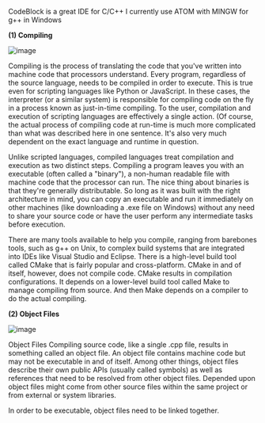 CodeBlock is a great IDE for C/C++
I currently use ATOM with MINGW for g++ in Windows

**(1) Compiling**

![image](https://user-images.githubusercontent.com/71806917/112815839-5cbc2a00-909e-11eb-90c7-9e44615fa075.png)

Compiling is the process of translating the code that you've written into machine code that processors understand. Every program, regardless of the source language, needs to be compiled in order to execute. This is true even for scripting languages like Python or JavaScript. 
In these cases, the interpreter (or a similar system) is responsible for compiling code on the fly in a process known as just-in-time compiling. To the user, compilation and execution of scripting languages are effectively a single action. (Of course, the actual process of compiling code at run-time is much more complicated than what was described here in one sentence. It's also very much dependent on the exact language and runtime in question.

Unlike scripted languages, compiled languages treat compilation and execution as two distinct steps. Compiling a program leaves you with an executable (often called a "binary"), a non-human readable file with machine code that the processor can run.
The nice thing about binaries is that they're generally distributable. So long as it was built with the right architecture in mind, you can copy an executable and run it immediately on other machines (like downloading a .exe file on Windows) without any need to share your source code or have the user perform any intermediate tasks before execution.

There are many tools available to help you compile, ranging from barebones tools, such as g++ on Unix, to complex build systems that are integrated into IDEs like Visual Studio and Eclipse.
There is a high-level build tool called CMake that is fairly popular and cross-platform. CMake in and of itself, however, does not compile code. CMake results in compilation configurations. It depends on a lower-level build tool called Make to manage compiling from source. And then Make depends on a compiler to do the actual compiling.

**(2) Object Files**

![image](https://user-images.githubusercontent.com/71806917/112816581-2f23b080-909f-11eb-9b42-dc6df3db1712.png)

Object Files
Compiling source code, like a single .cpp file, results in something called an object file. An object file contains machine code but may not be executable in and of itself. Among other things, object files describe their own public APIs (usually called symbols) as well as references that need to be resolved from other object files. Depended upon object files might come from other source files within the same project or from external or system libraries.

In order to be executable, object files need to be linked together.
